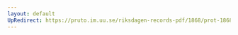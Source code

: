 ```yaml
---
layout: default
UpRedirect: https://pruto.im.uu.se/riksdagen-records-pdf/1868/prot-1868--ak--309/prot-1868--ak--309_059.pdf
---
```

